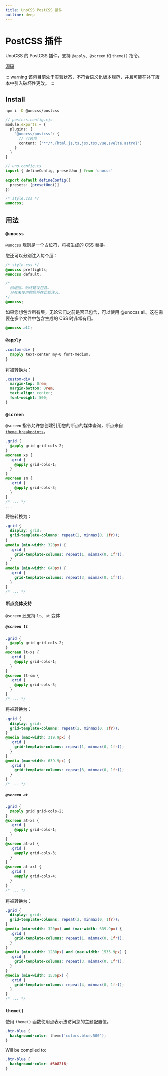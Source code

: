```yaml
---
title: UnoCSS PostCSS 插件
outline: deep
---
```


# PostCSS 插件

UnoCSS 的 PostCSS 插件，支持 `@apply`、`@screen` 和 `theme()` 指令。

[源码](https://github.com/unocss/unocss/tree/main/packages/postcss)

::: warning
该包目前处于实验状态，不符合语义化版本规范，并且可能在补丁版本中引入破坏性更改。
:::

## Install

```bash
npm i -D @unocss/postcss
```

```ts
// postcss.config.cjs
module.exports = {
  plugins: {
    '@unocss/postcss': {
      // 可选项
      content: ['**/*.{html,js,ts,jsx,tsx,vue,svelte,astro}']
    }
  }
}
```

```ts
// uno.config.ts
import { defineConfig, presetUno } from 'unocss'

export default defineConfig({
  presets: [presetUno()]
})
```

```css
/* style.css */
@unocss;
```

## 用法

### `@unocss`

`@unocss` 规则是一个占位符，将被生成的 CSS 替换。

您还可以分别注入每个层：

```css
/* style.css */
@unocss preflights;
@unocss default;

/*
  回退层。始终建议包含。
  只有未使用的层将在此处注入。
*/
@unocss;
```

如果您想包含所有层，无论它们之前是否已包含，可以使用 @unocss all。这在需要在多个文件中包含生成的 CSS 时非常有用。

```css
@unocss all;
```

### `@apply`

```css
.custom-div {
  @apply text-center my-0 font-medium;
}
```

将被转换为：

```css
.custom-div {
  margin-top: 0rem;
  margin-bottom: 0rem;
  text-align: center;
  font-weight: 500;
}
```

### `@screen`

`@screen` 指令允许您创建引用您的断点的媒体查询，断点来自 [`theme.breakpoints`](https://github.com/unocss/unocss/blob/main/README.md#extend-theme)。

```css
.grid {
  @apply grid grid-cols-2;
}
@screen xs {
  .grid {
    @apply grid-cols-1;
  }
}
@screen sm {
  .grid {
    @apply grid-cols-3;
  }
}
/* ... */
...
```

将被转换为：

```css
.grid {
  display: grid;
  grid-template-columns: repeat(2, minmax(0, 1fr));
}
@media (min-width: 320px) {
  .grid {
    grid-template-columns: repeat(1, minmax(0, 1fr));
  }
}
@media (min-width: 640px) {
  .grid {
    grid-template-columns: repeat(3, minmax(0, 1fr));
  }
}
/* ... */
```

#### 断点变体支持

`@screen` 还支持 `lt`、`at` 变体

##### `@screen lt`

```css
.grid {
  @apply grid grid-cols-2;
}
@screen lt-xs {
  .grid {
    @apply grid-cols-1;
  }
}
@screen lt-sm {
  .grid {
    @apply grid-cols-3;
  }
}
/* ... */
```

将被转换为：

```css
.grid {
  display: grid;
  grid-template-columns: repeat(2, minmax(0, 1fr));
}
@media (max-width: 319.9px) {
  .grid {
    grid-template-columns: repeat(1, minmax(0, 1fr));
  }
}
@media (max-width: 639.9px) {
  .grid {
    grid-template-columns: repeat(3, minmax(0, 1fr));
  }
}
/* ... */
```

##### `@screen at`

```css
.grid {
  @apply grid grid-cols-2;
}
@screen at-xs {
  .grid {
    @apply grid-cols-1;
  }
}
@screen at-xl {
  .grid {
    @apply grid-cols-3;
  }
}
@screen at-xxl {
  .grid {
    @apply grid-cols-4;
  }
}
/* ... */
```

将被转换为：

```css
.grid {
  display: grid;
  grid-template-columns: repeat(2, minmax(0, 1fr));
}
@media (min-width: 320px) and (max-width: 639.9px) {
  .grid {
    grid-template-columns: repeat(1, minmax(0, 1fr));
  }
}
@media (min-width: 1280px) and (max-width: 1535.9px) {
  .grid {
    grid-template-columns: repeat(3, minmax(0, 1fr));
  }
}
@media (min-width: 1536px) {
  .grid {
    grid-template-columns: repeat(4, minmax(0, 1fr));
  }
}
/* ... */
```

### `theme()`

使用 `theme()` 函数使用点表示法访问您的主题配置值。

```css
.btn-blue {
  background-color: theme('colors.blue.500');
}
```

Will be compiled to:

```css
.btn-blue {
  background-color: #3b82f6;
}
```
